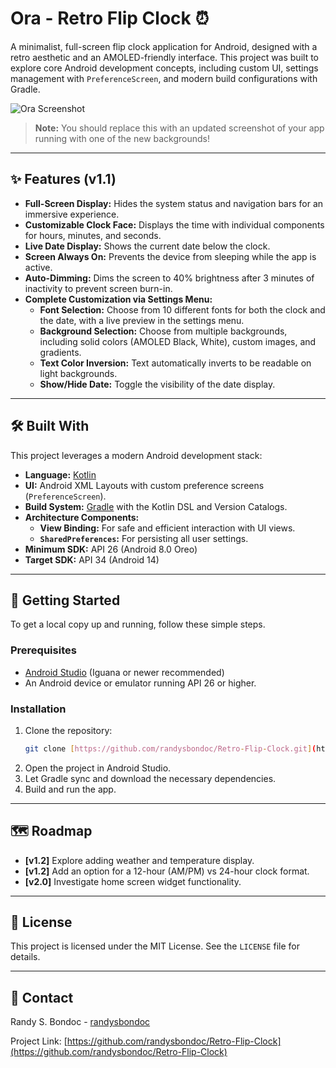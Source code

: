 # Ora - Retro Flip Clock ⏰

A minimalist, full-screen flip clock application for Android, designed with a retro aesthetic and an AMOLED-friendly interface. This project was built to explore core Android development concepts, including custom UI, settings management with `PreferenceScreen`, and modern build configurations with Gradle.

![Ora Screenshot](https://i.imgur.com/L8a1uRk.png)
> **Note:** You should replace this with an updated screenshot of your app running with one of the new backgrounds!

---

## ✨ Features (v1.1)

* **Full-Screen Display:** Hides the system status and navigation bars for an immersive experience.
* **Customizable Clock Face:** Displays the time with individual components for hours, minutes, and seconds.
* **Live Date Display:** Shows the current date below the clock.
* **Screen Always On:** Prevents the device from sleeping while the app is active.
* **Auto-Dimming:** Dims the screen to 40% brightness after 3 minutes of inactivity to prevent screen burn-in.
* **Complete Customization via Settings Menu:**
    * **Font Selection:** Choose from 10 different fonts for both the clock and the date, with a live preview in the settings menu.
    * **Background Selection:** Choose from multiple backgrounds, including solid colors (AMOLED Black, White), custom images, and gradients.
    * **Text Color Inversion:** Text automatically inverts to be readable on light backgrounds.
    * **Show/Hide Date:** Toggle the visibility of the date display.

---

## 🛠️ Built With

This project leverages a modern Android development stack:

* **Language:** [Kotlin](https://kotlinlang.org/)
* **UI:** Android XML Layouts with custom preference screens (`PreferenceScreen`).
* **Build System:** [Gradle](https://gradle.org/) with the Kotlin DSL and Version Catalogs.
* **Architecture Components:**
    * **View Binding:** For safe and efficient interaction with UI views.
    * **`SharedPreferences`:** For persisting all user settings.
* **Minimum SDK:** API 26 (Android 8.0 Oreo)
* **Target SDK:** API 34 (Android 14)

---

## 🚀 Getting Started

To get a local copy up and running, follow these simple steps.

### Prerequisites

* [Android Studio](https://developer.android.com/studio) (Iguana or newer recommended)
* An Android device or emulator running API 26 or higher.

### Installation

1.  Clone the repository:
    ```sh
    git clone [https://github.com/randysbondoc/Retro-Flip-Clock.git](https://github.com/randysbondoc/Retro-Flip-Clock.git)
    ```
2.  Open the project in Android Studio.
3.  Let Gradle sync and download the necessary dependencies.
4.  Build and run the app.

---

## 🗺️ Roadmap

* **[v1.2]** Explore adding weather and temperature display.
* **[v1.2]** Add an option for a 12-hour (AM/PM) vs 24-hour clock format.
* **[v2.0]** Investigate home screen widget functionality.

---

## 📄 License

This project is licensed under the MIT License. See the `LICENSE` file for details.

---

## 👤 Contact

Randy S. Bondoc - [randysbondoc](https://github.com/randysbondoc)

Project Link: [https://github.com/randysbondoc/Retro-Flip-Clock](https://github.com/randysbondoc/Retro-Flip-Clock)


